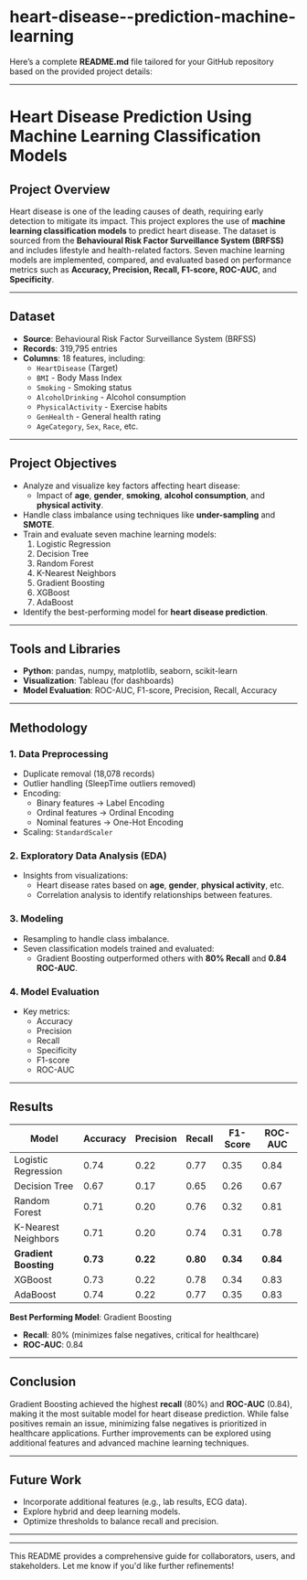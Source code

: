 # heart-disease--prediction-machine-learning
Here’s a complete **README.md** file tailored for your GitHub repository based on the provided project details:

---

# Heart Disease Prediction Using Machine Learning Classification Models

## Project Overview
Heart disease is one of the leading causes of death, requiring early detection to mitigate its impact. This project explores the use of **machine learning classification models** to predict heart disease. The dataset is sourced from the **Behavioural Risk Factor Surveillance System (BRFSS)** and includes lifestyle and health-related factors. Seven machine learning models are implemented, compared, and evaluated based on performance metrics such as **Accuracy, Precision, Recall, F1-score, ROC-AUC**, and **Specificity**.

---

## Dataset
- **Source**: Behavioural Risk Factor Surveillance System (BRFSS)
- **Records**: 319,795 entries
- **Columns**: 18 features, including:
    - `HeartDisease` (Target)
    - `BMI` - Body Mass Index
    - `Smoking` - Smoking status
    - `AlcoholDrinking` - Alcohol consumption
    - `PhysicalActivity` - Exercise habits
    - `GenHealth` - General health rating
    - `AgeCategory`, `Sex`, `Race`, etc.

---

## Project Objectives
- Analyze and visualize key factors affecting heart disease:
   - Impact of **age**, **gender**, **smoking**, **alcohol consumption**, and **physical activity**.
- Handle class imbalance using techniques like **under-sampling** and **SMOTE**.
- Train and evaluate seven machine learning models:
   1. Logistic Regression
   2. Decision Tree
   3. Random Forest
   4. K-Nearest Neighbors
   5. Gradient Boosting
   6. XGBoost
   7. AdaBoost
- Identify the best-performing model for **heart disease prediction**.

---

## Tools and Libraries
- **Python**: pandas, numpy, matplotlib, seaborn, scikit-learn
- **Visualization**: Tableau (for dashboards)
- **Model Evaluation**: ROC-AUC, F1-score, Precision, Recall, Accuracy

---

## Methodology

### 1. **Data Preprocessing**
   - Duplicate removal (18,078 records)
   - Outlier handling (SleepTime outliers removed)
   - Encoding:
     - Binary features → Label Encoding
     - Ordinal features → Ordinal Encoding
     - Nominal features → One-Hot Encoding
   - Scaling: `StandardScaler`

### 2. **Exploratory Data Analysis (EDA)**
- Insights from visualizations:
   - Heart disease rates based on **age**, **gender**, **physical activity**, etc.
   - Correlation analysis to identify relationships between features.

### 3. **Modeling**
- Resampling to handle class imbalance.
- Seven classification models trained and evaluated:
   - Gradient Boosting outperformed others with **80% Recall** and **0.84 ROC-AUC**.

### 4. **Model Evaluation**
- Key metrics:
   - Accuracy
   - Precision
   - Recall
   - Specificity
   - F1-score
   - ROC-AUC

---

## Results
| **Model**              | **Accuracy** | **Precision** | **Recall** | **F1-Score** | **ROC-AUC** |
|------------------------|--------------|---------------|------------|--------------|-------------|
| Logistic Regression    | 0.74         | 0.22          | 0.77       | 0.35         | 0.84        |
| Decision Tree          | 0.67         | 0.17          | 0.65       | 0.26         | 0.67        |
| Random Forest          | 0.71         | 0.20          | 0.76       | 0.32         | 0.81        |
| K-Nearest Neighbors    | 0.71         | 0.20          | 0.74       | 0.31         | 0.78        |
| **Gradient Boosting**  | **0.73**     | **0.22**      | **0.80**   | **0.34**     | **0.84**    |
| XGBoost                | 0.73         | 0.22          | 0.78       | 0.34         | 0.83        |
| AdaBoost               | 0.74         | 0.22          | 0.77       | 0.35         | 0.83        |

**Best Performing Model**: Gradient Boosting  
- **Recall**: 80% (minimizes false negatives, critical for healthcare)
- **ROC-AUC**: 0.84

---

## Conclusion
Gradient Boosting achieved the highest **recall** (80%) and **ROC-AUC** (0.84), making it the most suitable model for heart disease prediction. While false positives remain an issue, minimizing false negatives is prioritized in healthcare applications. Further improvements can be explored using additional features and advanced machine learning techniques.

---

## Future Work
- Incorporate additional features (e.g., lab results, ECG data).
- Explore hybrid and deep learning models.
- Optimize thresholds to balance recall and precision.

---


---

This README provides a comprehensive guide for collaborators, users, and stakeholders. Let me know if you'd like further refinements!
